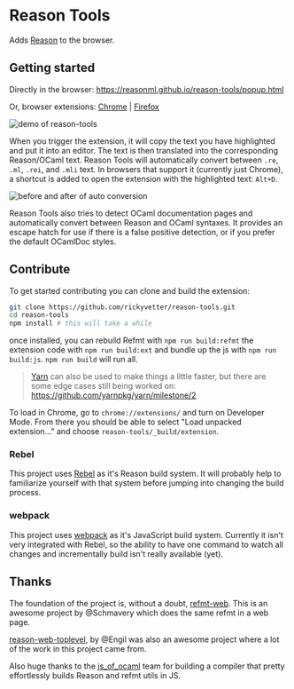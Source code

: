 # Reason Tools

Adds [Reason](http://facebook.github.io/reason/) to the browser.

## Getting started

Directly in the browser: https://reasonml.github.io/reason-tools/popup.html

Or, browser extensions: [Chrome](https://chrome.google.com/webstore/detail/reason-tools/kmdelnjbembbiodplmhgfjpecibfhadd) | [Firefox](https://addons.mozilla.org/en-US/firefox/addon/reason-tools/)

![demo of reason-tools](https://raw.githubusercontent.com/rickyvetter/reason-tools/master/assets/demo.gif)

When you trigger the extension, it will copy the text you have highlighted and put it into an editor. The text is then translated into the corresponding Reason/OCaml text. Reason Tools will automatically convert between `.re`, `.ml`, `.rei`, and `.mli` text. In browsers that support it (currently just Chrome), a shortcut is added to open the extension with the highlighted text: `Alt+D`.

![before and after of auto conversion](https://cloud.githubusercontent.com/assets/1909539/21284240/f5828a68-c3ca-11e6-9e29-13cf1a4f05fa.png)

Reason Tools also tries to detect OCaml documentation pages and automatically convert between Reason and OCaml syntaxes. It provides an escape hatch for use if there is a false positive detection, or if you prefer the default OCamlDoc styles.

## Contribute

To get started contributing you can clone and build the extension:

```sh
git clone https://github.com/rickyvetter/reason-tools.git
cd reason-tools
npm install # this will take a while
```

once installed, you can rebuild Refmt with `npm run build:refmt` the extension code with `npm run build:ext` and bundle up the js with `npm run build:js`. `npm run build` will run all.

> [Yarn](https://github.com/yarnpkg/yarn) can also be used to make things a little faster, but there are some edge cases still being worked on: https://github.com/yarnpkg/yarn/milestone/2

To load in Chrome, go to `chrome://extensions/` and turn on Developer Mode. From there you should be able to select "Load unpacked extension..." and choose `reason-tools/_build/extension`.

### Rebel

This project uses [Rebel](https://github.com/reasonml/rebel) as it's Reason build system. It will probably help to familiarize yourself with that system before jumping into changing the build process.

### webpack

This project uses [webpack](http://webpack.github.io/) as it's JavaScript build system. Currently it isn't very integrated with Rebel, so the ability to have one command to watch all changes and incrementally build isn't really available (yet).

## Thanks

The foundation of the project is, without a doubt, [refmt-web](https://github.com/Schmavery/refmt-web). This is an awesome project by @Schmavery which does the same refmt in a web page.

[reason-web-toplevel](https://github.com/Engil/reason-web-toplevel), by @Engil was also an awesome project where a lot of the work in this project came from.

Also huge thanks to the [js_of_ocaml](https://github.com/ocsigen/js_of_ocaml) team for building a compiler that pretty effortlessly builds Reason and refmt utils in JS.
